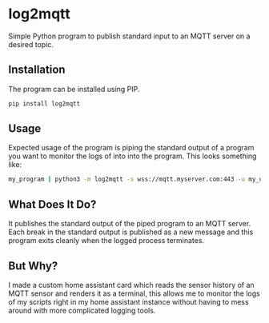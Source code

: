 # log2mqtt

Simple Python program to publish standard input to an MQTT server on a desired topic.

## Installation

The program can be installed using PIP.

```bash
pip install log2mqtt
```

## Usage

Expected usage of the program is piping the standard output of a program you want to
monitor the logs of into into the program. This looks something like:

```bash
my_program | python3 -m log2mqtt -s wss://mqtt.myserver.com:443 -u my_user -p my_pass -t /my_mqtt_topic
```

## What Does It Do?

It publishes the standard output of the piped program to an MQTT server. Each break in the standard output is published as a new message and this program exits cleanly when the logged process terminates.

## But Why?

I made a custom home assistant card which reads the sensor history of an MQTT sensor and renders it as a terminal, this allows me to monitor the logs of my scripts right in my home assistant instance without having to mess around with more complicated logging tools.
